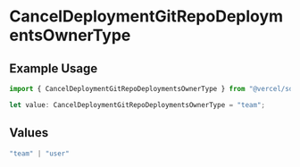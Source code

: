 # CancelDeploymentGitRepoDeploymentsOwnerType

## Example Usage

```typescript
import { CancelDeploymentGitRepoDeploymentsOwnerType } from "@vercel/sdk/models/operations";

let value: CancelDeploymentGitRepoDeploymentsOwnerType = "team";
```

## Values

```typescript
"team" | "user"
```